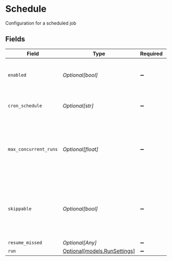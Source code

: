 # Schedule

Configuration for a scheduled job


## Fields

| Field                                                                                                 | Type                                                                                                  | Required                                                                                              | Description                                                                                           |
| ----------------------------------------------------------------------------------------------------- | ----------------------------------------------------------------------------------------------------- | ----------------------------------------------------------------------------------------------------- | ----------------------------------------------------------------------------------------------------- |
| `enabled`                                                                                             | *Optional[bool]*                                                                                      | :heavy_minus_sign:                                                                                    | Enable to configure scheduling for this Collector                                                     |
| `cron_schedule`                                                                                       | *Optional[str]*                                                                                       | :heavy_minus_sign:                                                                                    | A cron schedule on which to run this job                                                              |
| `max_concurrent_runs`                                                                                 | *Optional[float]*                                                                                     | :heavy_minus_sign:                                                                                    | The maximum number of instances of this scheduled job that may be running at any time                 |
| `skippable`                                                                                           | *Optional[bool]*                                                                                      | :heavy_minus_sign:                                                                                    | Skippable jobs can be delayed, up to their next run time, if the system is hitting concurrency limits |
| `resume_missed`                                                                                       | *Optional[Any]*                                                                                       | :heavy_minus_sign:                                                                                    | N/A                                                                                                   |
| `run`                                                                                                 | [Optional[models.RunSettings]](../models/runsettings.md)                                              | :heavy_minus_sign:                                                                                    | N/A                                                                                                   |